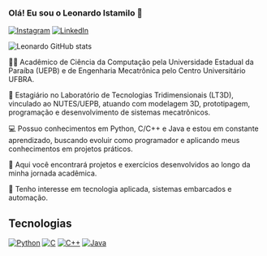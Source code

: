 ### Olá! Eu sou o Leonardo Istamilo 👋


[![Instagram](https://img.shields.io/badge/Instagram-E4405F?style=for-the-badge&logo=instagram&logoColor=white)](https://www.instagram.com/leonardo_istamilo/)
[![LinkedIn](https://img.shields.io/badge/LinkedIn-0077B5?style=for-the-badge&logo=linkedin&logoColor=white)](https://www.linkedin.com/in/leonardo-istamilo-b4882221a/)

![Leonardo GitHub stats](https://github-readme-stats.vercel.app/api?username=leonardo-istamilo&show_icons=true&theme=dracula)

👨‍💻 Acadêmico de Ciência da Computação pela Universidade Estadual da Paraíba (UEPB) e de Engenharia Mecatrônica pelo Centro Universitário UFBRA.

🔧 Estagiário no Laboratório de Tecnologias Tridimensionais (LT3D), vinculado ao NUTES/UEPB, atuando com modelagem 3D, prototipagem, programação e desenvolvimento de sistemas mecatrônicos.

💻 Possuo conhecimentos em Python, C/C++ e Java e estou em constante aprendizado, buscando evoluir como programador e aplicando meus conhecimentos em projetos práticos.

📁 Aqui você encontrará projetos e exercícios desenvolvidos ao longo da minha jornada acadêmica.

🚀 Tenho interesse em tecnologia aplicada, sistemas embarcados e automação.


## Tecnologias
[![Python](https://img.shields.io/badge/Python-3776AB?logo=python&logoColor=fff)](#)
[![C](https://img.shields.io/badge/C-00599C?logo=c&logoColor=white)](#)
[![C++](https://img.shields.io/badge/C++-%2300599C.svg?logo=c%2B%2B&logoColor=white)](#)
[![Java](https://img.shields.io/badge/Java-%23ED8B00.svg?logo=openjdk&logoColor=white)](#)






